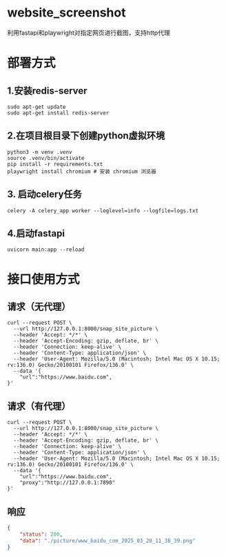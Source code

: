 # website_screenshot
利用fastapi和playwright对指定网页进行截图，支持http代理

# 部署方式

## 1.安装redis-server
```shell
sudo apt-get update
sudo apt-get install redis-server
```

## 2.在项目根目录下创建python虚拟环境
```shell
python3 -m venv .venv
source .venv/bin/activate
pip install -r requirements.txt
playwright install chromium # 安装 chromium 浏览器
```

## 3. 启动celery任务
```shell
celery -A celery_app worker --loglevel=info --logfile=logs.txt
```
## 4.启动fastapi
```shell
uvicorn main:app --reload
```

# 接口使用方式

## 请求（无代理）
```shell
curl --request POST \
  --url http://127.0.0.1:8000/snap_site_picture \
  --header 'Accept: */*' \
  --header 'Accept-Encoding: gzip, deflate, br' \
  --header 'Connection: keep-alive' \
  --header 'Content-Type: application/json' \
  --header 'User-Agent: Mozilla/5.0 (Macintosh; Intel Mac OS X 10.15; rv:136.0) Gecko/20100101 Firefox/136.0' \
  --data '{
    "url":"https://www.baidu.com",
}'
```
## 请求（有代理）
```shell
curl --request POST \
  --url http://127.0.0.1:8000/snap_site_picture \
  --header 'Accept: */*' \
  --header 'Accept-Encoding: gzip, deflate, br' \
  --header 'Connection: keep-alive' \
  --header 'Content-Type: application/json' \
  --header 'User-Agent: Mozilla/5.0 (Macintosh; Intel Mac OS X 10.15; rv:136.0) Gecko/20100101 Firefox/136.0' \
  --data '{
    "url":"https://www.baidu.com",
    "proxy":"http://127.0.0.1:7890"
}'
```
## 响应
```json
{
	"status": 200,
	"data": "./picture/www_baidu_com_2025_03_28_11_38_39.png"
}
```